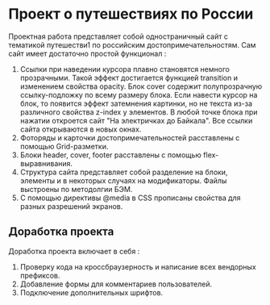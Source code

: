 # Проект о путешествиях по России
Проектная работа представляет собой одностраничный сайт с тематикой путешестви1 по российским достопримечательностям.
Сам сайт имеет достаточно простой функционал :
1. Ссылки при наведении курсора плавно становятся немного прозрачными. Такой эффект достигается функцией transition и изменением свойства opacity.
Блок cover содержит полупрозрачную ссылку-подложку по всему размеру блока. Если навести курсор на блок, то появится  эффект затемнения картинки, но не текста из-за различного свойства z-index у элементов. В любой точке блока при нажатии откроется сайт "На электричках до Байкала". Все ссылки сайта открываются в новых окнах.
2. Фоторяды и карточки достопримечательностей расставлены с помощью Grid-разметки.
3. Блоки header, cover, footer расставлены с помощью flex-выравнивания.
4. Структура сайта представляет собой разделение на блоки, элементы и в некоторых случаях на модификаторы. Файлы выстроены по методолгии БЭМ.
5. С помощью директивы @media в CSS прописаны свойства для разных разрешений экранов. 

## Доработка проекта
Доработка проекта включает в себя :
1. Проверку кода на кроссбраузерность и написание всех вендорных префиксов.
2. Добавление формы для комментариев пользователей.
3. Подключение дополнительных шрифтов.
